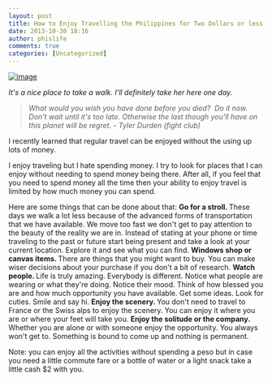 ```yaml
---
layout: post
title: How to Enjoy Travelling the Philippines for Two Dollars or less
date: 2013-10-30 18:16
author: phislife
comments: true
categories: [Uncategorized]
---
```

<a href="http://philippineislandliving.com/wp-content/uploads/2013/10/wpid-IMG_20130901_162928.jpg"><img title="IMG_20130901_162928.jpg" class="alignnone size-full" alt="image" src="http://philippineislandliving.com/wp-content/uploads/2013/10/wpid-IMG_20130901_162928.jpg" /></a>



<em>It's a nice place to take a walk. I'll definitely take her here one day. </em>

<blockquote><em>What would you wish you have done before you died?  Do it now. </em>
<em>Don't wait until it's too late. Otherwise the last though you'll have on this planet will be regret. - Tyler Durden (fight club)</em>


</blockquote>

I recently learned that regular travel can be enjoyed without the using up lots of money. 

I enjoy traveling but I hate spending money. I try to look for places that I can enjoy without needing to spend money being there. After all, if you feel that you need to spend money all the time then your ability to enjoy travel is limited by how much money you can spend. 

Here are some things that can be done about that:
<strong>Go for a stroll. </strong>These days we walk a lot less because of the advanced forms of transportation that we have available. We move too fast we don't get to pay attention to the beauty of the reality we are in. Instead of stating at your phone or time traveling to the past or future start being present and take a look at your current location. Explore it and see what you can find. 
<strong>Windows shop or canvas items. </strong>There are things that you might want to buy. You can make wiser decisions about your purchase if you don't a bit of research. 
<strong>Watch people. </strong>Life is truly amazing. Everybody is different. Notice what people are wearing or what they're doing. Notice their mood. Think of how blessed you are and how much opportunity you have available. Get some ideas. Look for cuties. Smile and say hi. 
<strong>Enjoy the scenery. </strong>You don't need to travel to France or the Swiss alps to enjoy the scenery. You can enjoy it where you are or where your feet will take you. 
<strong>Enjoy the solitude or the company. </strong>Whether you are alone or with someone enjoy the opportunity. You always won't get to. Something is bound to come up and nothing is permanent. 

Note: you can enjoy all the activities without spending a peso but in case you need a little commute fare or a bottle of water or a light snack take a little cash $2 with you.
